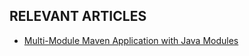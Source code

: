 ## RELEVANT ARTICLES

- [Multi-Module Maven Application with Java Modules](https://www.baeldung.com/maven-multi-module-project-java-jpms)
